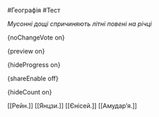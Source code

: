 #Географія #Тест

*Мусонні дощі спричиняють літні повені на річці*

{noChangeVote on}

{preview on}

{hideProgress on}

{shareEnable off}

{hideCount on}

[[Рейн.]]
[[Янцзи.]]
[[Єнісей.]]
[[Амудар’я.]]
